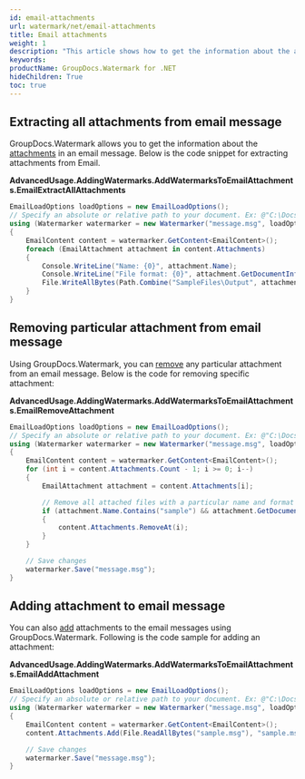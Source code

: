 ```yaml
---
id: email-attachments
url: watermark/net/email-attachments
title: Email attachments
weight: 1
description: "This article shows how to get the information about the attachments."
keywords: 
productName: GroupDocs.Watermark for .NET
hideChildren: True
toc: true
---
```

## Extracting all attachments from email message

GroupDocs.Watermark allows you to get the information about the [attachments](https://reference.groupdocs.com/net/watermark/groupdocs.watermark.contents.email/emailcontent/properties/attachments) in an email message. Below is the code snippet for extracting attachments from Email.

**AdvancedUsage.AddingWatermarks.AddWatermarksToEmailAttachments.EmailExtractAllAttachments**

```csharp
EmailLoadOptions loadOptions = new EmailLoadOptions();
// Specify an absolute or relative path to your document. Ex: @"C:\Docs\message.msg"
using (Watermarker watermarker = new Watermarker("message.msg", loadOptions))
{
    EmailContent content = watermarker.GetContent<EmailContent>();
    foreach (EmailAttachment attachment in content.Attachments)
    {
        Console.WriteLine("Name: {0}", attachment.Name);
        Console.WriteLine("File format: {0}", attachment.GetDocumentInfo().FileType);
        File.WriteAllBytes(Path.Combine("SampleFiles\Output", attachment.Name), attachment.Content);
    }
}
```

## Removing particular attachment from email message

Using GroupDocs.Watermark, you can [remove](https://reference.groupdocs.com/net/watermark/groupdocs.watermark.common.removeonlylistbase/1/methods/removeat) any particular attachment from an email message. Below is the code for removing specific attachment:

**AdvancedUsage.AddingWatermarks.AddWatermarksToEmailAttachments.EmailRemoveAttachment**

```csharp
EmailLoadOptions loadOptions = new EmailLoadOptions();
// Specify an absolute or relative path to your document. Ex: @"C:\Docs\message.msg"
using (Watermarker watermarker = new Watermarker("message.msg", loadOptions))
{
    EmailContent content = watermarker.GetContent<EmailContent>();
    for (int i = content.Attachments.Count - 1; i >= 0; i--)
    {
        EmailAttachment attachment = content.Attachments[i];

        // Remove all attached files with a particular name and format
        if (attachment.Name.Contains("sample") && attachment.GetDocumentInfo().FileType == FileType.DOCX)
        {
            content.Attachments.RemoveAt(i);
        }
    }

    // Save changes
    watermarker.Save("message.msg");
}
```

## Adding attachment to email message

You can also [add](https://reference.groupdocs.com/net/watermark/groupdocs.watermark.contents.email/emailattachmentcollection/methods/add) attachments to the email messages using GroupDocs.Watermark. Following is the code sample for adding an attachment:

**AdvancedUsage.AddingWatermarks.AddWatermarksToEmailAttachments.EmailAddAttachment**

```csharp
EmailLoadOptions loadOptions = new EmailLoadOptions();
// Specify an absolute or relative path to your document. Ex: @"C:\Docs\message.msg"
using (Watermarker watermarker = new Watermarker("message.msg", loadOptions))
{
    EmailContent content = watermarker.GetContent<EmailContent>();
    content.Attachments.Add(File.ReadAllBytes("sample.msg"), "sample.msg");

    // Save changes
    watermarker.Save("message.msg");
}
```
